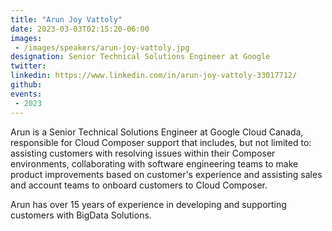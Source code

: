 ```yaml
---
title: "Arun Joy Vattoly"
date: 2023-03-03T02:15:20-06:00
images: 
 - /images/speakers/arun-joy-vattoly.jpg
designation: Senior Technical Solutions Engineer at Google
twitter: 
linkedin: https://www.linkedin.com/in/arun-joy-vattoly-33017712/
github: 
events:
 - 2023
---
```


Arun is a Senior Technical Solutions Engineer at Google Cloud Canada, responsible for Cloud Composer support that includes, but not limited to: assisting customers with resolving issues within their Composer environments, collaborating with software engineering teams to make product improvements based on customer's experience and assisting sales and account teams to onboard customers to Cloud Composer.

Arun has over 15 years of experience in developing and supporting customers with BigData Solutions.